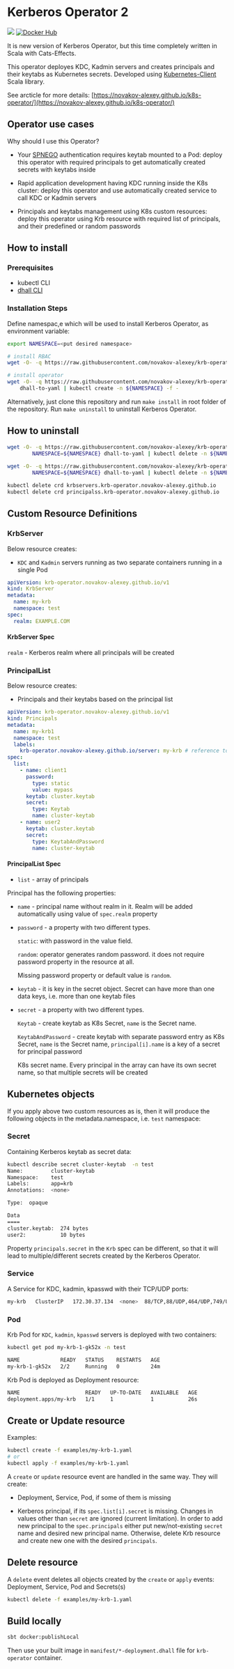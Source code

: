 # Kerberos Operator 2

![](https://github.com/novakov-alexey/krb-operator2/workflows/Scala%20CI/badge.svg?branch=master)
[![Docker Hub](https://img.shields.io/docker/v/alexeyn/kerberos-operator2?color=blue&label=tag)]()

It is new version of Kerberos Operator, but this time completely written in Scala with Cats-Effects.

This operator deployes KDC, Kadmin servers and creates principals and their keytabs as Kubernetes secrets.
Developed using [Kubernetes-Client](https://github.com/joan38/kubernetes-client) Scala library.

See arcticle for more details: [https://novakov-alexey.github.io/k8s-operator/](https://novakov-alexey.github.io/k8s-operator/)

## Operator use cases

Why should I use this Operator?

-   Your [SPNEGO](https://en.wikipedia.org/wiki/SPNEGO) authentication requires keytab mounted to a Pod: 
deploy this operator with required principals to get automatically created secrets with keytabs inside
    
-   Rapid application development having KDC running inside the K8s cluster: deploy this operator and use 
automatically created service to call KDC or Kadmin servers

-   Principals and keytabs management using K8s custom resources: deploy this operator using Krb resource
with required list of principals, and their predefined or random passwords 

## How to install

### Prerequisites

-   kubectl CLI
-   [dhall CLI](https://docs.dhall-lang.org/tutorials/Getting-started_Generate-JSON-or-YAML.html#installation)

### Installation Steps

Define namespac,e which will be used to install Kerberos Operator, as environment variable:

```bash
export NAMESPACE=<put desired namespace>
```

```bash
# install RBAC
wget -O- -q https://raw.githubusercontent.com/novakov-alexey/krb-operator2/master/manifest/rbac.dhall | dhall-to-yaml | kubectl create -n ${NAMESPACE} -f -

# install operator
wget -O- -q https://raw.githubusercontent.com/novakov-alexey/krb-operator2/master/manifest/kube-deployment.dhall | \
    dhall-to-yaml | kubectl create -n ${NAMESPACE} -f -
```

Alternatively, just clone this repository and run `make install` in root folder of the repository.
Run `make uninstall` to uninstall Kerberos Operator.


## How to uninstall

```bash
wget -O- -q https://raw.githubusercontent.com/novakov-alexey/krb-operator2/master/manifest/rbac.dhall | \
 		NAMESPACE=${NAMESPACE} dhall-to-yaml | kubectl delete -n ${NAMESPACE} -f -
	
wget -O- -q https://raw.githubusercontent.com/novakov-alexey/krb-operator2/master/manifest/kube-deployment.dhall | \
		NAMESPACE=${NAMESPACE} dhall-to-yaml | kubectl delete -n ${NAMESPACE} -f -

kubectl delete crd krbservers.krb-operator.novakov-alexey.github.io
kubectl delete crd principalss.krb-operator.novakov-alexey.github.io
```

## Custom Resource Definitions

### KrbServer

Below resource creates:
-   `KDC` and `Kadmin` servers running as two separate containers running in a single Pod 

```yaml
apiVersion: krb-operator.novakov-alexey.github.io/v1
kind: KrbServer
metadata:
  name: my-krb
  namespace: test
spec:
  realm: EXAMPLE.COM  
```

#### KrbServer Spec

`realm` - Kerberos realm where all principals will be created

### PrincipalList

Below resource creates:
-   Principals and their keytabs based on the principal list

```yaml
apiVersion: krb-operator.novakov-alexey.github.io/v1
kind: Principals
metadata:
  name: my-krb1
  namespace: test
  labels:
    krb-operator.novakov-alexey.github.io/server: my-krb # reference to KrbServer
spec:
  list:
    - name: client1
      password:
        type: static
        value: mypass
      keytab: cluster.keytab
      secret:
        type: Keytab
        name: cluster-keytab
    - name: user2
      keytab: cluster.keytab
      secret:
        type: KeytabAndPassword
        name: cluster-keytab
```

#### PrincipalList Spec
 
-   `list` - array of principals 

Principal has the following properties:

-   `name` - principal name without realm in it. Realm will be added automatically using value of `spec.realm` property

-   `password` - a property with two different types. 

    `static`: with password in the value field. 
    
    `random`: operator generates random password. it does not require password property in the resource at all.    
    
    Missing password property or default value is `random`.     

-   `keytab` - it is key in the secret object. Secret can have more than one data keys, i.e. more than one keytab files

-   `secret` - a property with two different types. 
    
    `Keytab` - create keytab as K8s Secret, `name` is the Secret name.
    
    `KeytabAndPassword` - create keytab with separate password entry as K8s Secret, `name` is the Secret name, 
    `principal[i].name` is a key of a secret for principal password
     
     K8s secret name. Every principal in the array can have its own secret name, so that multiple secrets will be created

## Kubernetes objects

If you apply above two custom resources as is, then it will produce the following objects 
in the metadata.namespace, i.e. `test` namespace:

### Secret

Containing Kerberos keytab as secret data:

```bash
kubectl describe secret cluster-keytab  -n test
Name:         cluster-keytab
Namespace:    test
Labels:       app=krb
Annotations:  <none>

Type:  opaque

Data
====
cluster.keytab:  274 bytes
user2:           10 bytes
```

Property `principals.secret` in the `Krb` spec can be different, so that it will lead to multiple/different 
secrets created by the Kerberos Operator.

### Service

A Service for KDC, kadmin, kpasswd with their TCP/UDP ports:  

```bash
my-krb   ClusterIP   172.30.37.134  <none>  88/TCP,88/UDP,464/UDP,749/UDP,749/TCP
```

### Pod

Krb Pod for `KDC`, `kadmin`, `kpasswd` servers is deployed with two containers:

```bash
kubectl get pod my-krb-1-gk52x -n test

NAME             READY   STATUS    RESTARTS   AGE
my-krb-1-gk52x   2/2     Running   0          24m
```

Krb Pod is deployed as Deployment resource:

```bash
NAME                     READY   UP-TO-DATE   AVAILABLE   AGE
deployment.apps/my-krb   1/1     1            1           26s
```

## Create or Update resource

Examples:

```bash
kubectl create -f examples/my-krb-1.yaml
# or
kubectl apply -f examples/my-krb-1.yaml
```

A `create` or `update` resource event are handled in the same way. They will create:

-   Deployment, Service, Pod, if some of them is missing

-   Kerberos principal, if its `spec.list[i].secret` is missing. 
    Changes in values other than `secret` are ignored (current limitation). In order to add new principal to the 
    `spec.principals` either put new/not-existing `secret` name and desired new principal name. Otherwise, delete Krb resource and create new one with 
    the desired `principals`.   

## Delete resource

A `delete` event deletes all objects created by the `create` or `apply` events: Deployment, Service, Pod and Secrets(s)

```bash
kubectl delete -f examples/my-krb-1.yaml
```

## Build locally

```bash
sbt docker:publishLocal
```

Then use your built image in `manifest/*-deployment.dhall` file for `krb-operator` container.
